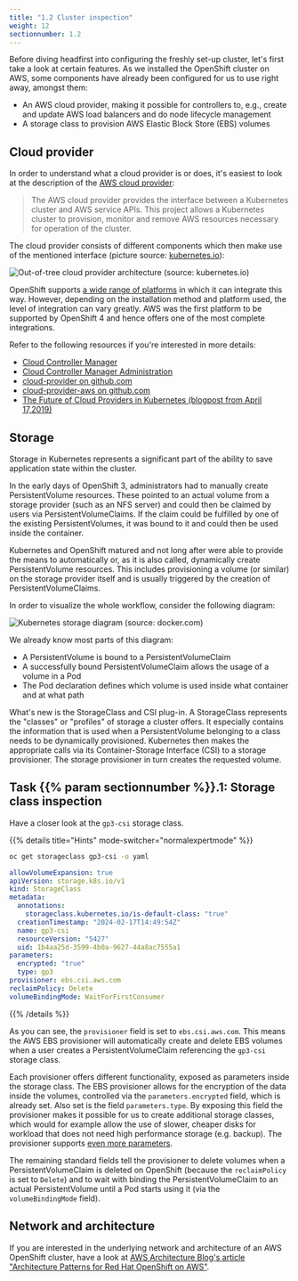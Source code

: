 ```yaml
---
title: "1.2 Cluster inspection"
weight: 12
sectionnumber: 1.2
---
```


Before diving headfirst into configuring the freshly set-up cluster, let's first take a look at certain features.
As we installed the OpenShift cluster on AWS, some components have already been configured for us to use right away, amongst them:

* An AWS cloud provider, making it possible for controllers to, e.g., create and update AWS load balancers and do node lifecycle management
* A storage class to provision AWS Elastic Block Store (EBS) volumes


## Cloud provider

In order to understand what a cloud provider is or does, it's easiest to look at the description of the [AWS cloud provider](https://github.com/kubernetes/cloud-provider-aws):

>The AWS cloud provider provides the interface between a Kubernetes cluster and AWS service APIs.
This project allows a Kubernetes cluster to provision, monitor and remove AWS resources necessary for operation of the cluster.

The cloud provider consists of different components which then make use of the mentioned interface (picture source: [kubernetes.io](https://kubernetes.io/blog/2019/04/17/the-future-of-cloud-providers-in-kubernetes/)):

![Out-of-tree cloud provider architecture (source: kubernetes.io)](../post-ccm-arch.png)

OpenShift supports [a wide range of platforms](https://docs.openshift.com/container-platform/4.10/installing/installing-preparing.html#supported-installation-methods-for-different-platforms) in which it can integrate this way.
However, depending on the installation method and platform used, the level of integration can vary greatly.
AWS was the first platform to be supported by OpenShift 4 and hence offers one of the most complete integrations.

Refer to the following resources if you're interested in more details:

* [Cloud Controller Manager](https://kubernetes.io/docs/concepts/architecture/cloud-controller/)
* [Cloud Controller Manager Administration](https://kubernetes.io/docs/tasks/administer-cluster/running-cloud-controller/)
* [cloud-provider on github.com](https://github.com/kubernetes/cloud-provider)
* [cloud-provider-aws on github.com](https://github.com/kubernetes/cloud-provider-aws)
* [The Future of Cloud Providers in Kubernetes (blogpost from April 17,2019)](https://kubernetes.io/blog/2019/04/17/the-future-of-cloud-providers-in-kubernetes/)


## Storage

Storage in Kubernetes represents a significant part of the ability to save application state within the cluster.

In the early days of OpenShift 3, administrators had to manually create PersistentVolume resources.
These pointed to an actual volume from a storage provider (such as an NFS server) and could then be claimed by users via PersistentVolumeClaims.
If the claim could be fulfilled by one of the existing PersistentVolumes, it was bound to it and could then be used inside the container.

Kubernetes and OpenShift matured and not long after were able to provide the means to automatically or, as it is also called, dynamically create PersistentVolume resources.
This includes provisioning a volume (or similar) on the storage provider itself and is usually triggered by the creation of PersistentVolumeClaims.

In order to visualize the whole workflow, consider the following diagram:

![Kubernetes storage diagram (source: docker.com)](../storage.png)

We already know most parts of this diagram:

* A PersistentVolume is bound to a PersistentVolumeClaim
* A successfully bound PersistentVolumeClaim allows the usage of a volume in a Pod
* The Pod declaration defines which volume is used inside what container and at what path

What's new is the StorageClass and CSI plug-in.
A StorageClass represents the "classes" or "profiles" of storage a cluster offers.
It especially contains the information that is used when a PersistentVolume belonging to a class needs to be dynamically provisioned.
Kubernetes then makes the appropriate calls via its Container-Storage Interface (CSI) to a storage provisioner.
The storage provisioner in turn creates the requested volume.


## Task {{% param sectionnumber %}}.1: Storage class inspection

Have a closer look at the `gp3-csi` storage class.

{{% details title="Hints" mode-switcher="normalexpertmode" %}}

```bash
oc get storageclass gp3-csi -o yaml
```

```yaml
allowVolumeExpansion: true
apiVersion: storage.k8s.io/v1
kind: StorageClass
metadata:
  annotations:
    storageclass.kubernetes.io/is-default-class: "true"
  creationTimestamp: "2024-02-17T14:49:54Z"
  name: gp3-csi
  resourceVersion: "5427"
  uid: 1b4aa25d-3599-4b0a-9627-44a8ac7555a1
parameters:
  encrypted: "true"
  type: gp3
provisioner: ebs.csi.aws.com
reclaimPolicy: Delete
volumeBindingMode: WaitForFirstConsumer
```

{{% /details %}}

As you can see, the `provisioner` field is set to `ebs.csi.aws.com`.
This means the AWS EBS provisioner will automatically create and delete EBS volumes when a user creates a PersistentVolumeClaim referencing the `gp3-csi` storage class.

Each provisioner offers different functionality, exposed as parameters inside the storage class.
The EBS provisioner allows for the encryption of the data inside the volumes, controlled via the `parameters.encrypted` field, which is already set.
Also set is the field `parameters.type`. By exposing this field the provisioner makes it possible for us to create additional storage classes, which would for example allow the use of slower, cheaper disks for workload that does not need high performance storage (e.g. backup).
The provisioner supports [even more parameters](https://github.com/kubernetes-sigs/aws-ebs-csi-driver/blob/master/docs/parameters.md).

The remaining standard fields tell the provisioner to delete volumes when a PersistentVolumeClaim is deleted on OpenShift (because the `reclaimPolicy` is set to `Delete`) and to wait with binding the PersistentVolumeClaim to an actual PersistentVolume until a Pod starts using it (via the `volumeBindingMode` field).


## Network and architecture

If you are interested in the underlying network and architecture of an AWS OpenShift cluster, have a look at [AWS Architecture Blog's article "Architecture Patterns for Red Hat OpenShift on AWS"](https://aws.amazon.com/blogs/architecture/architecture-patterns-for-red-hat-openshift-on-aws/).
